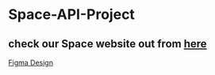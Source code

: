 # Space-API-Project

check our Space website out from [here](https://ca-g12.github.io/Space-API-Project/)
---
[Figma Design](https://www.figma.com/file/AavjsCv70bi34dAd2cQsZw/X-Space-Project?node-id=0%3A1)
